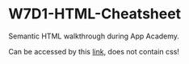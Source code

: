# W7D1-HTML-Cheatsheet

Semantic HTML walkthrough during App Academy.

Can be accessed by this [link](https://crystalchavez99.github.io/W7D1-HTML-Cheatsheet/), does not contain css!
